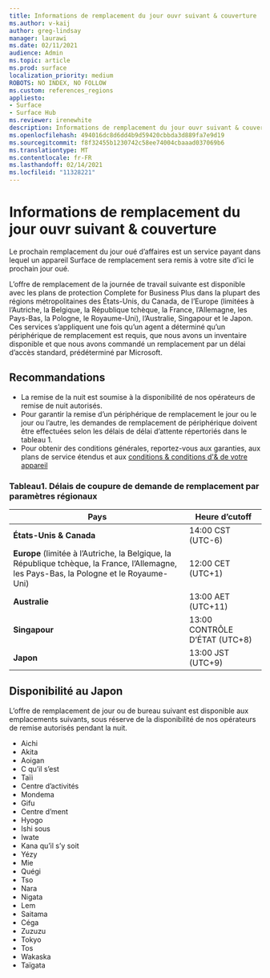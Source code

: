 ```yaml
---
title: Informations de remplacement du jour ouvr suivant & couverture
ms.author: v-kaij
author: greg-lindsay
manager: laurawi
ms.date: 02/11/2021
audience: Admin
ms.topic: article
ms.prod: surface
localization_priority: medium
ROBOTS: NO INDEX, NO FOLLOW
ms.custom: references_regions
appliesto:
- Surface
- Surface Hub
ms.reviewer: irenewhite
description: Informations de remplacement du jour ouvr suivant & couverture.
ms.openlocfilehash: 494016dc8d6dd4b9d59420cbbda3d889fa7e9d19
ms.sourcegitcommit: f8f32455b1230742c58ee74004cbaaad037069b6
ms.translationtype: MT
ms.contentlocale: fr-FR
ms.lasthandoff: 02/14/2021
ms.locfileid: "11328221"
---
```

# Informations de remplacement du jour ouvr suivant & couverture

Le prochain remplacement du jour oué d’affaires est un service payant dans lequel un appareil Surface de remplacement sera remis à votre site d’ici le prochain jour oué. 

L’offre de remplacement de la journée de travail suivante est disponible avec les plans de protection Complete for Business Plus dans la plupart des régions métropolitaines des États-Unis, du Canada, de l’Europe (limitées à l’Autriche, la Belgique, la République tchèque, la France, l’Allemagne, les Pays-Bas, la Pologne, le Royaume-Uni), l’Australie, Singapour et le Japon. Ces services s’appliquent une fois qu’un agent a déterminé qu’un périphérique de remplacement est requis, que nous avons un inventaire disponible et que nous avons commandé un remplacement par un délai d’accès standard, prédéterminé par Microsoft. 

## Recommandations

- La remise de la nuit est soumise à la disponibilité de nos opérateurs de remise de nuit autorisés.
- Pour garantir la remise d’un périphérique de remplacement le jour ou le jour ou l’autre, les demandes de remplacement de périphérique doivent être effectuées selon les délais de délai d’attente répertoriés dans le tableau 1. 
- Pour obtenir des conditions générales, reportez-vous aux garanties, aux plans de service étendus et aux [conditions & conditions d'& de votre appareil](https://support.microsoft.com/topic/warranties-extended-service-plans-and-terms-conditions-for-your-device-eedf7a23-84a7-1a47-480b-0e10503eedf5)

### Tableau1. Délais de coupure de demande de remplacement par paramètres régionaux

| Pays                                                                                                    | Heure d’cutoff |
| -------------------------------------------------------------------------------------------------------------- | --------------- |
| **États-Unis & Canada**                                                                                     | 14:00 CST (UTC-6)      |
| **Europe** (limitée à l’Autriche, la Belgique, la République tchèque, la France, l’Allemagne, les Pays-Bas, la Pologne et le Royaume-Uni) | 12:00 CET (UTC+1)     |
| **Australie**                                                                                                  | 13:00 AET (UTC+11)    |
| **Singapour**                                                                                                  | 13:00 CONTRÔLE D’ÉTAT (UTC+8)   |
| **Japon**                                                                                                      | 13:00 JST (UTC+9)   |


## Disponibilité au Japon 

L’offre de remplacement de jour ou de bureau suivant est disponible aux emplacements suivants, sous réserve de la disponibilité de nos opérateurs de remise autorisés pendant la nuit. 

- Aichi
- Akita
- Aoigan
- C qu’il s’est
- Taïi
- Centre d’activités
- Mondema
- Gifu
- Centre d’ment
- Hyogo
- Ishi sous
- Iwate
- Kana qu’il s’y soit
- Yézy
- Mie
- Quégi
- Tso
- Nara
- Nigata
- Lem
- Saitama
- Céga
- Zuzuzu
- Tokyo
- Tos
- Wakaska
- Taïgata

